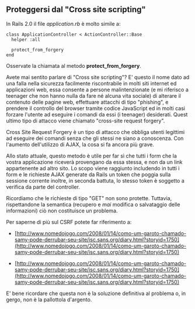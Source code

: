 ## Proteggersi dal "Cross site scripting"

In Rails 2.0 il file *application.rb* è molto simile a:

	class ApplicationController < ActionController::Base
	  helper :all

	  protect_from_forgery
	end

Osservate la chiamata al metodo **protect\_from\_forgery**.

Avete mai sentito parlare di "Cross site scripting"? E' questo il nome dato ad una falla nella sicurezza facilmente riscontrabile in molti siti internet ed applicazioni web, essa consente a persone malintenzionate (e mi riferisco a teenager che non hanno nulla da fare né alcuna vita sociale) di alterare il contenuto delle pagine web, effettuare attacchi di tipo "phishing", e prendere il controllo del browser tramite codice JavaScript ed in molti casi forzare l'utente ad eseguire i comandi da essi (i teenager) desiderati. Quest ultimo tipo di attacco viene chiamato "cross-site request forgery".

Cross Site Request Forgery è un tipo di attacco che obbliga utenti legittimi ad eseguire dei comandi senza che gli stessi ne siano a conoscenza. Con l'aumento dell'utilizzo di AJAX, la cosa si fa ancora più grave.

Allo stato attuale, questo metodo è utile per far sì che tutti i form che la vostra applicazione riceverà
provengano da essa stessa, e non da un link appartenente ad altro sito. Lo scopo viene raggiunto includendo in tutti i form e le richieste AJAX generate da Rails un token che poggia sulla sessione corrente inoltre, in seconda battuta, lo stesso token è soggetto a verifica da parte del controller.

Ricordiamo che le richieste di tipo "GET" non sono protette. Tuttavia, rispettandone la semantica (recupero e _mai_ modifica o salvataggio delle informazioni) ciò non costituisce un problema.

Per saperne di più sul CSRF potete far riferimento a:

* [http://www.nomedojogo.com/2008/01/14/como-um-garoto-chamado-samy-pode-derrubar-seu-site/isc.sans.org/diary.html?storyid=1750](http://www.nomedojogo.com/2008/01/14/como-um-garoto-chamado-samy-pode-derrubar-seu-site/isc.sans.org/diary.html?storyid=1750)

* [http://www.nomedojogo.com/2008/01/14/como-um-garoto-chamado-samy-pode-derrubar-seu-site/isc.sans.org/diary.html?storyid=1750](http://www.nomedojogo.com/2008/01/14/como-um-garoto-chamado-samy-pode-derrubar-seu-site/isc.sans.org/diary.html?storyid=1750)

E' bene ricordare che questa non è la soluzione definitiva al problema
o, in gergo, non è la pallottola d'argento.
